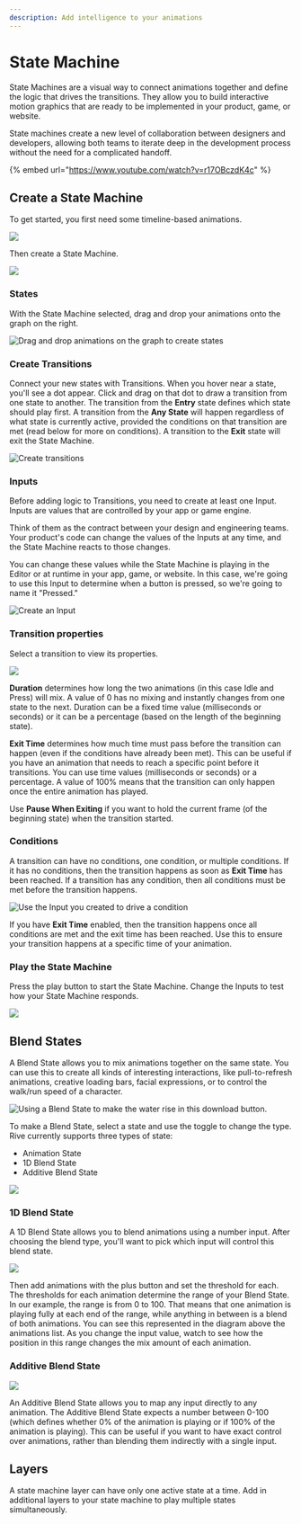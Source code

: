```yaml
---
description: Add intelligence to your animations
---
```


# State Machine

State Machines are a visual way to connect animations together and define the logic that drives the transitions. They allow you to build interactive motion graphics that are ready to be implemented in your product, game, or website.

State machines create a new level of collaboration between designers and developers, allowing both teams to iterate deep in the development process without the need for a complicated handoff.

{% embed url="https://www.youtube.com/watch?v=r17OBczdK4c" %}

## Create a State Machine

To get started, you first need some timeline-based animations.

![](https://public.rive.app/help/screen-shot-2021-04-02-at-7.02.56-pm.png)

Then create a State Machine.

![](https://public.rive.app/help/screen-shot-2021-04-02-at-7.03.33-pm.png)

### States

With the State Machine selected, drag and drop your animations onto the graph on the right.

![Drag and drop animations on the graph to create states](https://public.rive.app/help/2021-04-02-19.06.19.gif)

### Create Transitions

Connect your new states with Transitions. When you hover near a state, you'll see a dot appear. Click and drag on that dot to draw a transition from one state to another. The transition from the **Entry** state defines which state should play first. A transition from the **Any State** will happen regardless of what state is currently active, provided the conditions on that transition are met \(read below for more on conditions\). A transition to the **Exit** state will exit the State Machine.

![Create transitions](https://public.rive.app/help/2021-04-02-19.11.06.gif)

### Inputs

Before adding logic to Transitions, you need to create at least one Input. Inputs are values that are controlled by your app or game engine.

Think of them as the contract between your design and engineering teams. Your product's code can change the values of the Inputs at any time, and the State Machine reacts to those changes.

You can change these values while the State Machine is playing in the Editor or at runtime in your app, game, or website. In this case, we're going to use this Input to determine when a button is pressed, so we're going to name it "Pressed."

![Create an Input](https://public.rive.app/help/2021-04-02-20.04.07.gif)

### Transition properties

Select a transition to view its properties.

![](https://public.rive.app/help/2021-04-02-20.10.48.gif)

**Duration** determines how long the two animations \(in this case Idle and Press\) will mix. A value of 0 has no mixing and instantly changes from one state to the next. Duration can be a fixed time value \(milliseconds or seconds\) or it can be a percentage \(based on the length of the beginning state\). 

**Exit Time** determines how much time must pass before the transition can happen \(even if the conditions have already been met\). This can be useful if you have an animation that needs to reach a specific point before it transitions. You can use time values \(milliseconds or seconds\) or a percentage. A value of 100% means that the transition can only happen once the entire animation has played.

Use **Pause When Exiting** if you want to hold the current frame \(of the beginning state\) when the transition started.

### Conditions

A transition can have no conditions, one condition, or multiple conditions. If it has no conditions, then the transition happens as soon as **Exit Time** has been reached. If a transition has any condition, then all conditions must be met before the transition happens.

![Use the Input you created to drive a condition](https://public.rive.app/help/2021-04-02-20.33.12.gif)

If you have **Exit Time** enabled, then the transition happens once all conditions are met and the exit time has been reached. Use this to ensure your transition happens at a specific time of your animation.

### Play the State Machine

Press the play button to start the State Machine. Change the Inputs to test how your State Machine responds.

![](https://public.rive.app/help/2021-04-02-20.45.15.gif)

## Blend States

A Blend State allows you to mix animations together on the same state. You can use this to create all kinds of interesting interactions, like pull-to-refresh animations, creative loading bars, facial expressions, or to control the walk/run speed of a character.

![Using a Blend State to make the water rise in this download button.](https://public.rive.app/help/liquid_download.gif)

To make a Blend State, select a state and use the toggle to change the type. Rive currently supports three types of state:

* Animation State
* 1D Blend State
* Additive Blend State

![](https://public.rive.app/help/blend_states.gif)

### 1D Blend State

A 1D Blend State allows you to blend animations using a number input. After choosing the blend type, you'll want to pick which input will control this blend state.

![](https://public.rive.app/help/1d_blend.gif)

Then add animations with the plus button and set the threshold for each. The thresholds for each animation determine the range of your Blend State. In our example, the range is from 0 to 100. That means that one animation is playing fully at each end of the range, while anything in between is a blend of both animations. You can see this represented in the diagram above the animations list. As you change the input value, watch to see how the position in this range changes the mix amount of each animation.

### Additive Blend State

![](https://public.rive.app/help/screen-shot-2021-05-11-at-9.41.59-pm.png)

An Additive Blend State allows you to map any input directly to any animation. The Additive Blend State expects a number between 0-100 \(which defines whether 0% of the animation is playing or if 100% of the animation is playing\). This can be useful if you want to have exact control over animations, rather than blending them indirectly with a single input.

## Layers

A state machine layer can have only one active state at a time. Add in additional layers to your state machine to play multiple states simultaneously.

